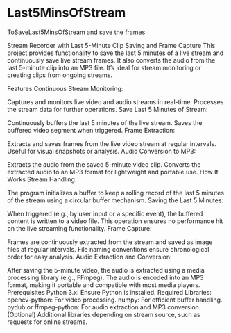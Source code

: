 # Last5MinsOfStream
ToSaveLast5MinsOfStream and save the frames

Stream Recorder with Last 5-Minute Clip Saving and Frame Capture
This project provides functionality to save the last 5 minutes of a live stream and continuously save live stream frames. It also converts the audio from the last 5-minute clip into an MP3 file. It’s ideal for stream monitoring or creating clips from ongoing streams.

Features
Continuous Stream Monitoring:

Captures and monitors live video and audio streams in real-time.
Processes the stream data for further operations.
Save Last 5 Minutes of Stream:

Continuously buffers the last 5 minutes of the live stream.
Saves the buffered video segment when triggered.
Frame Extraction:

Extracts and saves frames from the live video stream at regular intervals.
Useful for visual snapshots or analysis.
Audio Conversion to MP3:

Extracts the audio from the saved 5-minute video clip.
Converts the extracted audio to an MP3 format for lightweight and portable use.
How It Works
Stream Handling:

The program initializes a buffer to keep a rolling record of the last 5 minutes of the stream using a circular buffer mechanism.
Saving the Last 5 Minutes:

When triggered (e.g., by user input or a specific event), the buffered content is written to a video file.
This operation ensures no performance hit on the live streaming functionality.
Frame Capture:

Frames are continuously extracted from the stream and saved as image files at regular intervals.
File naming conventions ensure chronological order for easy analysis.
Audio Extraction and Conversion:

After saving the 5-minute video, the audio is extracted using a media processing library (e.g., FFmpeg).
The audio is encoded into an MP3 format, making it portable and compatible with most media players.
Prerequisites
Python 3.x: Ensure Python is installed.
Required Libraries:
opencv-python: For video processing.
numpy: For efficient buffer handling.
pydub or ffmpeg-python: For audio extraction and MP3 conversion.
(Optional) Additional libraries depending on stream source, such as requests for online streams.
